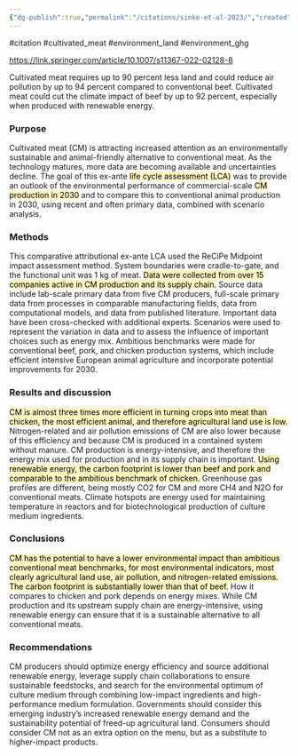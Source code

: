 ```yaml
---
{"dg-publish":true,"permalink":"/citations/sinke-et-al-2023/","created":"2024-04-16T10:06:53.000+01:00","updated":"2025-09-28T23:48:49.878+01:00"}
---
```


#citation #cultivated_meat #environment_land #environment_ghg 



https://link.springer.com/article/10.1007/s11367-022-02128-8

Cultivated meat requires up to 90 percent less land and could reduce air pollution by up to 94 percent compared to conventional beef. Cultivated meat could cut the climate impact of beef by up to 92 percent, especially when produced with renewable energy.
### Purpose
Cultivated meat (CM) is attracting increased attention as an environmentally sustainable and animal-friendly alternative to conventional meat. As the technology matures, more data are becoming available and uncertainties decline. The goal of this ex-ante <mark style="background: #FFF3A3A6;">life cycle assessment (LCA)</mark> was to provide an outlook of the environmental performance of commercial-scale <mark style="background: #FFF3A3A6;">CM production in 2030</mark> and to compare this to conventional animal production in 2030, using recent and often primary data, combined with scenario analysis.

### Methods

This comparative attributional ex-ante LCA used the ReCiPe Midpoint impact assessment method. System boundaries were cradle-to-gate, and the functional unit was 1 kg of meat. <mark style="background: #FFF3A3A6;">Data were collected from over 15 companies active in CM production and its supply chain.</mark> Source data include lab-scale primary data from five CM producers, full-scale primary data from processes in comparable manufacturing fields, data from computational models, and data from published literature. Important data have been cross-checked with additional experts. Scenarios were used to represent the variation in data and to assess the influence of important choices such as energy mix. Ambitious benchmarks were made for conventional beef, pork, and chicken production systems, which include efficient intensive European animal agriculture and incorporate potential improvements for 2030.

### Results and discussion

<mark style="background: #FFF3A3A6;">CM is almost three times more efficient in turning crops into meat than chicken, the most efficient animal, and therefore agricultural land use is low.</mark> Nitrogen-related and air pollution emissions of CM are also lower because of this efficiency and because CM is produced in a contained system without manure. CM production is energy-intensive, and therefore the energy mix used for production and in its supply chain is important. <mark style="background: #FFF3A3A6;">Using renewable energy, the carbon footprint is lower than beef and pork and comparable to the ambitious benchmark of chicken.</mark> Greenhouse gas profiles are different, being mostly CO2 for CM and more CH4 and N2O for conventional meats. Climate hotspots are energy used for maintaining temperature in reactors and for biotechnological production of culture medium ingredients.

### Conclusions

<mark style="background: #FFF3A3A6;">CM has the potential to have a lower environmental impact than ambitious conventional meat benchmarks, for most environmental indicators, most clearly agricultural land use, air pollution, and nitrogen-related emissions. The carbon footprint is substantially lower than that of beef.</mark> How it compares to chicken and pork depends on energy mixes. While CM production and its upstream supply chain are energy-intensive, using renewable energy can ensure that it is a sustainable alternative to all conventional meats.

### Recommendations

CM producers should optimize energy efficiency and source additional renewable energy, leverage supply chain collaborations to ensure sustainable feedstocks, and search for the environmental optimum of culture medium through combining low-impact ingredients and high-performance medium formulation. Governments should consider this emerging industry’s increased renewable energy demand and the sustainability potential of freed-up agricultural land. Consumers should consider CM not as an extra option on the menu, but as a substitute to higher-impact products.
